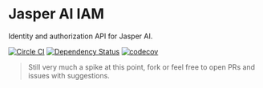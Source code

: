 # Jasper AI IAM

Identity and authorization API for Jasper AI.

[![Circle CI](https://circleci.com/gh/jasper-ai/jasper-iam.svg?style=svg)](https://circleci.com/gh/hapi-ai/jasper-auth-jasper)
[![Dependency Status](https://dependencyci.com/github/jasper-ai/jasper-iam/badge)](https://dependencyci.com/github/jasper-ai/jasper-iam)
[![codecov](https://codecov.io/gh/jasper-ai/jasper-iam/branch/master/graph/badge.svg)](https://codecov.io/gh/jasper-ai/jasper-iam)

> Still very much a spike at this point, fork or feel free to open PRs and issues with suggestions.
